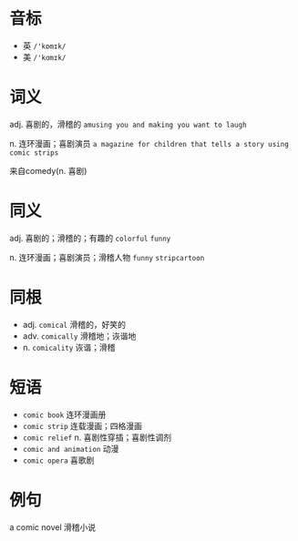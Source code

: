# 音标

- 英 `/'kɒmɪk/`
- 美 `/'kɑmɪk/`

# 词义

adj. 喜剧的，滑稽的
`amusing you and making you want to laugh`

n. 连环漫画；喜剧演员
`a magazine for children that tells a story using comic strips`



来自comedy(n. 喜剧)

# 同义

adj. 喜剧的；滑稽的；有趣的
`colorful` `funny`

n. 连环漫画；喜剧演员；滑稽人物
`funny` `stripcartoon`

# 同根

- adj. `comical` 滑稽的，好笑的
- adv. `comically` 滑稽地；诙谐地
- n. `comicality` 诙谐；滑稽

# 短语

- `comic book` 连环漫画册
- `comic strip` 连载漫画；四格漫画
- `comic relief` n. 喜剧性穿插；喜剧性调剂
- `comic and animation` 动漫
- `comic opera` 喜歌剧

# 例句

a comic novel
滑稽小说


